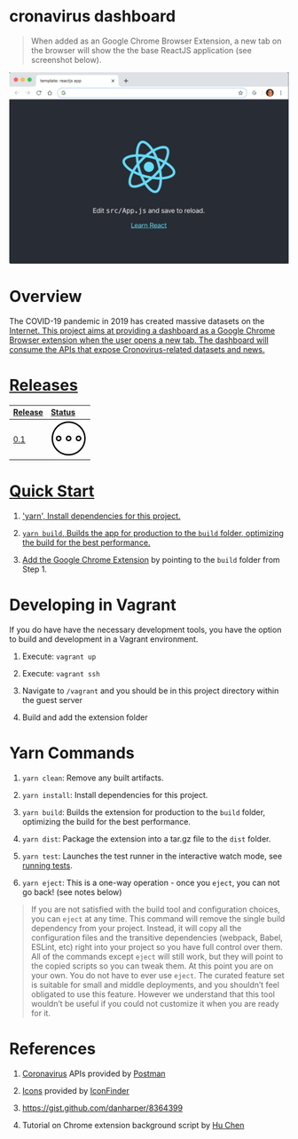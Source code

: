 # cronavirus dashboard

> When added as an Google Chrome Browser Extension, a new tab on the browser will show the the base ReactJS application (see screenshot below).

![alt text](doc/template.png "Base reactjs application as a Chrome extension")

# Overview

The COVID-19 pandemic in 2019 has created massive datasets on the <a href="https://covid-19-apis.postman.com/">Internet</post>. This project aims at providing a dashboard as a Google Chrome Browser extension when the user opens a new tab. The dashboard will consume the APIs that expose Cronovirus-related datasets and news.

# Releases

| Release                                   | Status                                              |
| :---                                      | :---                                                |
| <a href="docs/0.1-release.md">0.1</a>     | ![alt text](doc/inprogress.png "In progress...")    |

# Quick Start

1. 'yarn', Install dependencies for this project.

2. `yarn build`, Builds the app for production to the `build` folder, optimizing the build for the best performance.

3. Add the <a href="https://developer.chrome.com/extensions/getstarted">Google Chrome Extension</a> by pointing to the `build` folder from Step 1.

# Developing in Vagrant

If you do have have the necessary development tools, you have the option to build and development in a Vagrant environment.

1. Execute: `vagrant up`

2. Execute: `vagrant ssh`

3. Navigate to `/vagrant` and you should be in this project directory within the guest server

4. Build and add the extension folder

# Yarn Commands

1. `yarn clean`: Remove any built artifacts.

2. `yarn install`: Install dependencies for this project.

3. `yarn build`: Builds the extension for production to the `build` folder, optimizing the build for the best performance.

4. `yarn dist`: Package the extension into a tar.gz file to the `dist` folder.

5. `yarn test`: Launches the test runner in the interactive watch mode, see [running tests](https://facebook.github.io/create-react-app/docs/running-tests).

6. `yarn eject`: This is a one-way operation - once you `eject`, you can not go back! (see notes below)

> If you are not satisfied with the build tool and configuration choices, you can `eject` at any time. This command will remove the single build dependency from your project. Instead, it will copy all the configuration files and the transitive dependencies (webpack, Babel, ESLint, etc) right into your project so you have full control over them. All of the commands except `eject` will still work, but they will point to the copied scripts so you can tweak them. At this point you are on your own. You do not have to ever use `eject`. The curated feature set is suitable for small and middle deployments, and you shouldn’t feel obligated to use this feature. However we understand that this tool wouldn’t be useful if you could not customize it when you are ready for it.

# References

1. <a href="https://covid-19-apis.postman.com/">Coronavirus</a> APIs provided by <a href="https://www.postman.com/">Postman</a>

2. <a href="https://www.iconfinder.com/iconsets/logos-brands-3">Icons</a> provided by <a href="https://www.iconfinder.com/">IconFinder</a>

3. https://gist.github.com/danharper/8364399

4. Tutorial on Chrome extension background script by <a href="https://levelup.gitconnected.com/how-to-use-background-script-to-fetch-data-in-chrome-extension-ef9d7f69625d">Hu Chen</a>
